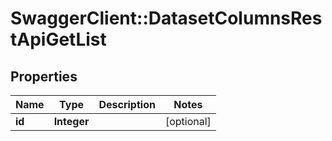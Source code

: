 # SwaggerClient::DatasetColumnsRestApiGetList

## Properties
Name | Type | Description | Notes
------------ | ------------- | ------------- | -------------
**id** | **Integer** |  | [optional] 

